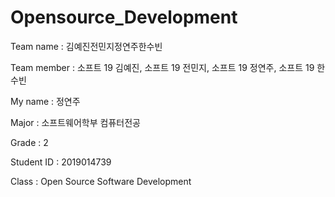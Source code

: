 # Opensource_Development
<Assignment>
Team name : 김예진전민지정연주한수빈
  
Team member : 소프트 19 김예진, 소프트 19 전민지, 소프트 19 정연주, 소프트 19 한수빈

My name : 정연주

Major : 소프트웨어학부 컴퓨터전공

Grade : 2

Student ID : 2019014739

Class : Open Source Software Development
